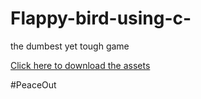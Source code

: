 # Flappy-bird-using-c-
the dumbest yet tough game

[Click here to download the assets](https://www.mooict.com/wp-content/uploads/2016/02/flappy-bird-resources.zip)
 
#PeaceOut
